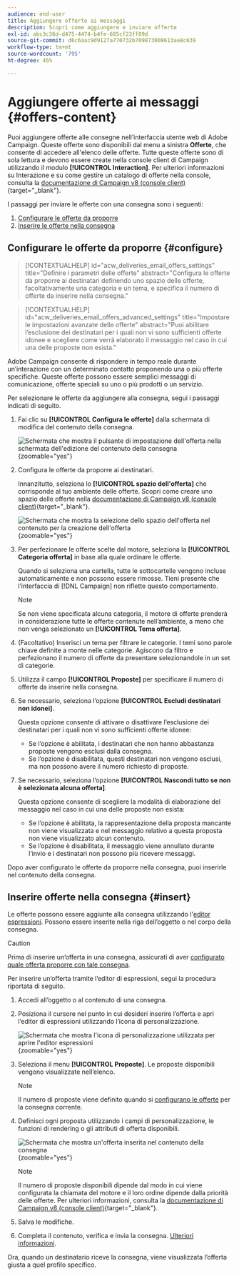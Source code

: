 ```yaml
---
audience: end-user
title: Aggiungere offerte ai messaggi
description: Scopri come aggiungere e inviare offerte
exl-id: abc3c36d-d475-4474-b4fe-685cf23ff89d
source-git-commit: d6c6aac9d9127a770732b709873008613ae8c639
workflow-type: tm+mt
source-wordcount: '795'
ht-degree: 45%

---
```


# Aggiungere offerte ai messaggi {#offers-content}

Puoi aggiungere offerte alle consegne nell’interfaccia utente web di Adobe Campaign. Queste offerte sono disponibili dal menu a sinistra **Offerte**, che consente di accedere all&#39;elenco delle offerte. Tutte queste offerte sono di sola lettura e devono essere create nella console client di Campaign utilizzando il modulo **[!UICONTROL Interaction]**. Per ulteriori informazioni su Interazione e su come gestire un catalogo di offerte nella console, consulta la [documentazione di Campaign v8 (console client)](https://experienceleague.adobe.com/docs/campaign/campaign-v8/offers/interaction.html?lang=it){target="_blank"}.

I passaggi per inviare le offerte con una consegna sono i seguenti:

1. [Configurare le offerte da proporre](#configure)
1. [Inserire le offerte nella consegna](#insert)

## Configurare le offerte da proporre {#configure}

>[!CONTEXTUALHELP]
>id="acw_deliveries_email_offers_settings"
>title="Definire i parametri delle offerte"
>abstract="Configura le offerte da proporre ai destinatari definendo uno spazio delle offerte, facoltativamente una categoria e un tema, e specifica il numero di offerte da inserire nella consegna."

>[!CONTEXTUALHELP]
>id="acw_deliveries_email_offers_advanced_settings"
>title="Impostare le impostazioni avanzate delle offerte"
>abstract="Puoi abilitare l’esclusione dei destinatari per i quali non vi sono sufficienti offerte idonee e scegliere come verrà elaborato il messaggio nel caso in cui una delle proposte non esista."

Adobe Campaign consente di rispondere in tempo reale durante un’interazione con un determinato contatto proponendo una o più offerte specifiche. Queste offerte possono essere semplici messaggi di comunicazione, offerte speciali su uno o più prodotti o un servizio.

Per selezionare le offerte da aggiungere alla consegna, segui i passaggi indicati di seguito.

1. Fai clic su **[!UICONTROL Configura le offerte]** dalla schermata di modifica del contenuto della consegna.

   ![Schermata che mostra il pulsante di impostazione dell&#39;offerta nella schermata dell&#39;edizione del contenuto della consegna](assets/offer-setup.png){zoomable="yes"}

1. Configura le offerte da proporre ai destinatari.

   Innanzitutto, seleziona lo **[!UICONTROL spazio dell&#39;offerta]** che corrisponde al tuo ambiente delle offerte. Scopri come creare uno spazio delle offerte nella [documentazione di Campaign v8 (console client)](https://experienceleague.adobe.com/docs/campaign/campaign-v8/offers/interaction-settings/interaction-offer-spaces.html?lang=it){target="_blank"}.

   ![Schermata che mostra la selezione dello spazio dell&#39;offerta nel contenuto per la creazione dell&#39;offerta](assets/offer-create-content.png){zoomable="yes"}

1. Per perfezionare le offerte scelte dal motore, seleziona la **[!UICONTROL Categoria offerta]** in base alla quale ordinare le offerte.

   Quando si seleziona una cartella, tutte le sottocartelle vengono incluse automaticamente e non possono essere rimosse. Tieni presente che l’interfaccia di [!DNL Campaign] non riflette questo comportamento.

   >[!NOTE]
   >
   >Se non viene specificata alcuna categoria, il motore di offerte prenderà in considerazione tutte le offerte contenute nell’ambiente, a meno che non venga selezionato un **[!UICONTROL Tema offerta]**.

1. (Facoltativo) Inserisci un tema per filtrare le categorie. I temi sono parole chiave definite a monte nelle categorie. Agiscono da filtro e perfezionano il numero di offerte da presentare selezionandole in un set di categorie.

1. Utilizza il campo **[!UICONTROL Proposte]** per specificare il numero di offerte da inserire nella consegna.

1. Se necessario, seleziona l’opzione **[!UICONTROL Escludi destinatari non idonei]**.

   Questa opzione consente di attivare o disattivare l’esclusione dei destinatari per i quali non vi sono sufficienti offerte idonee:

   * Se l’opzione è abilitata, i destinatari che non hanno abbastanza proposte vengono esclusi dalla consegna.
   * Se l’opzione è disabilitata, questi destinatari non vengono esclusi, ma non possono avere il numero richiesto di proposte.

1. Se necessario, seleziona l’opzione **[!UICONTROL Nascondi tutto se non è selezionata alcuna offerta]**.

   Questa opzione consente di scegliere la modalità di elaborazione del messaggio nel caso in cui una delle proposte non esista:

   * Se l’opzione è abilitata, la rappresentazione della proposta mancante non viene visualizzata e nel messaggio relativo a questa proposta non viene visualizzato alcun contenuto.
   * Se l’opzione è disabilitata, il messaggio viene annullato durante l’invio e i destinatari non possono più ricevere messaggi.

Dopo aver configurato le offerte da proporre nella consegna, puoi inserirle nel contenuto della consegna.

## Inserire offerte nella consegna {#insert}

Le offerte possono essere aggiunte alla consegna utilizzando l&#39;[editor espressioni](../personalization/gs-personalization.md#access). Possono essere inserite nella riga dell’oggetto o nel corpo della consegna.

>[!CAUTION]
>
>Prima di inserire un’offerta in una consegna, assicurati di aver [configurato quale offerta proporre con tale consegna](#configure).

Per inserire un’offerta tramite l’editor di espressioni, segui la procedura riportata di seguito.

1. Accedi all’oggetto o al contenuto di una consegna.

1. Posiziona il cursore nel punto in cui desideri inserire l’offerta e apri l’editor di espressioni utilizzando l’icona di personalizzazione.

   ![Schermata che mostra l&#39;icona di personalizzazione utilizzata per aprire l&#39;editor espressioni](assets/offer-insert-perso-icon.png){zoomable="yes"}

1. Seleziona il menu **[!UICONTROL Proposte]**. Le proposte disponibili vengono visualizzate nell’elenco.

   >[!NOTE]
   >
   >Il numero di proposte viene definito quando si [configurano le offerte](#configure) per la consegna corrente.

1. Definisci ogni proposta utilizzando i campi di personalizzazione, le funzioni di rendering o gli attributi di offerta disponibili.

   ![Schermata che mostra un&#39;offerta inserita nel contenuto della consegna](assets/offer-inserted.png){zoomable="yes"}

   >[!NOTE]
   >
   >Il numero di proposte disponibili dipende dal modo in cui viene configurata la chiamata del motore e il loro ordine dipende dalla priorità delle offerte. Per ulteriori informazioni, consulta la [documentazione di Campaign v8 (console client)](https://experienceleague.adobe.com/docs/campaign/campaign-v8/offers/interaction-best-practices.html?lang=it){target="_blank"}.

1. Salva le modifiche.

1. Completa il contenuto, verifica e invia la consegna. [Ulteriori informazioni](gs-messages.md).

Ora, quando un destinatario riceve la consegna, viene visualizzata l’offerta giusta a quel profilo specifico.